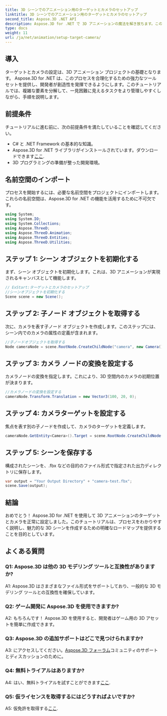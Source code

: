 ```yaml
---
title: 3D シーンでのアニメーション用のターゲットとカメラのセットアップ
linktitle: 3D シーンでのアニメーション用のターゲットとカメラのセットアップ
second_title: Aspose.3D .NET API
description: Aspose.3D for .NET で 3D アニメーションの魔法を解き放ちます。この包括的なチュートリアルを使用して、ターゲットとカメラを簡単にセットアップします。
type: docs
weight: 11
url: /ja/net/animation/setup-target-camera/
---
```

## 導入

ターゲットとカメラの設定は、3D アニメーション プロジェクトの基礎となります。 Aspose.3D for .NET は、このプロセスを合理化するための強力なツール セットを提供し、開発者が創造性を発揮できるようにします。このチュートリアルでは、複雑な要素を分解して、一見困難に見えるタスクをより管理しやすくしながら、手順を説明します。

## 前提条件

チュートリアルに進む前に、次の前提条件を満たしていることを確認してください。

- C# と .NET Framework の基本的な知識。
-  Aspose.3D for .NET ライブラリがインストールされています。ダウンロードできます[ここ](https://releases.aspose.com/3d/net/).
- 3D プログラミングの準備が整った開発環境。

## 名前空間のインポート

プロセスを開始するには、必要な名前空間をプロジェクトにインポートします。これらの名前空間は、Aspose.3D for .NET の機能を活用するために不可欠です。

```csharp
using System;
using System.IO;
using System.Collections;
using Aspose.ThreeD;
using Aspose.ThreeD.Animation;
using Aspose.ThreeD.Entities;
using Aspose.ThreeD.Utilities;
```

## ステップ 1: シーン オブジェクトを初期化する

まず、シーン オブジェクトを初期化します。これは、3D アニメーションが実現されるキャンバスとして機能します。

```csharp
// ExStart:ターゲットとカメラのセットアップ
//シーンオブジェクトを初期化する
Scene scene = new Scene();
```

## ステップ 2: 子ノード オブジェクトを取得する

次に、カメラを表す子ノード オブジェクトを作成します。このステップには、シーン内でのカメラの属性の定義が含まれます。

```csharp
//子ノードオブジェクトを取得する
Node cameraNode = scene.RootNode.CreateChildNode("camera", new Camera());
```

## ステップ 3: カメラ ノードの変換を設定する

カメラノードの変換を指定します。これにより、3D 空間内のカメラの初期位置が決まります。

```csharp
//カメラノードの変換を設定する
cameraNode.Transform.Translation = new Vector3(100, 20, 0);
```

## ステップ 4: カメラターゲットを設定する

焦点を表す別の子ノードを作成して、カメラのターゲットを定義します。

```csharp
cameraNode.GetEntity<Camera>().Target = scene.RootNode.CreateChildNode("target");
```

## ステップ 5: シーンを保存する

構成されたシーンを、.fbx などの目的のファイル形式で指定された出力ディレクトリに保存します。

```csharp
var output = "Your Output Directory" + "camera-test.fbx";
scene.Save(output);
```

## 結論

おめでとう！ Aspose.3D for .NET を使用して 3D アニメーションのターゲットとカメラを正常に設定しました。このチュートリアルは、プロセスをわかりやすく説明し、魅力的な 3D シーンを作成するための明確なロードマップを提供することを目的としています。

## よくある質問

### Q1: Aspose.3D は他の 3D モデリング ツールと互換性がありますか?

A1: Aspose.3D はさまざまなファイル形式をサポートしており、一般的な 3D モデリング ツールとの互換性を確保しています。

### Q2: ゲーム開発に Aspose.3D を使用できますか?

A2: もちろんです！ Aspose.3D を使用すると、開発者はゲーム用の 3D アセットを簡単に作成できます。

### Q3: Aspose.3D の追加サポートはどこで見つけられますか?

 A3: にアクセスしてください。[Aspose.3D フォーラム](https://forum.aspose.com/c/3d/18)コミュニティのサポートとディスカッションのために。

### Q4: 無料トライアルはありますか?

A4: はい、無料トライアルを試すことができます[ここ](https://releases.aspose.com/).

### Q5: 仮ライセンスを取得するにはどうすればよいですか?

 A5: 仮免許を取得する[ここ](https://purchase.aspose.com/temporary-license/).
